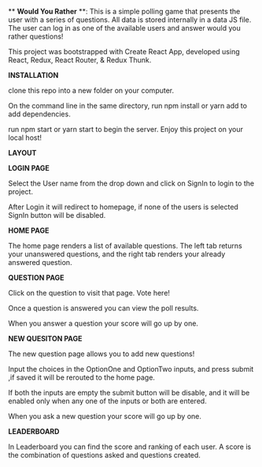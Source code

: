 
 ** **Would You Rather** **: 
This is a simple polling game that presents the user with a series of questions. All data is stored internally in a data JS file. The user can log in as one of the available users and answer would you rather questions!

This project was bootstrapped with Create React App, developed using React, Redux, React Router, & Redux Thunk.

**INSTALLATION**

clone this repo into a new folder on your computer.

On the command line in the same directory, run npm install or yarn add to add dependencies.

run npm start or yarn start to begin the server. Enjoy this project on your local host!

**LAYOUT**

**LOGIN PAGE**

Select the User name from the drop down and click on SignIn to login to the project.

After Login it will redirect to homepage, if none of the users is selected SignIn button will be disabled.

**HOME PAGE**

The home page renders a list of available questions. The left tab returns your unanswered questions, and the right tab renders your already answered question.

**QUESTION PAGE**

Click on the question to visit that page. Vote here!

Once a question is answered you can view the poll results.

When you answer a question your score will go up by one.

**NEW QUESITON PAGE**

The new question page allows you to add new questions!

Input the choices in the OptionOne and OptionTwo inputs, and press submit ,if saved it will be rerouted to the home page.

If both the inputs are empty the submit button will be disable, and it will be enabled only when any one of the inputs or both are entered.

When you ask a new question your score will go up by one.

**LEADERBOARD**

In Leaderboard you can find the score and ranking of each user. A score is the combination of questions asked and questions created.




